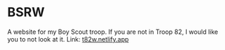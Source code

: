 # BSRW
A website for my Boy Scout troop.  If you are not in Troop 82, I would like you to not look at it.
Link: [t82w.netlify.app](https://t82w.netlify.app)
